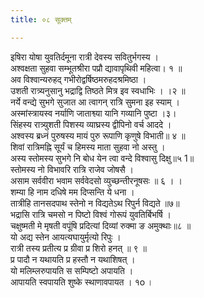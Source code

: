 ```yaml
---
title: ०८ सूक्तम्

---
```

इषिरा योषा युवतिर्दमूना रात्री देवस्य सवितुर्भगस्य ।  
अश्वक्षता सुहवा सम्भूतश्रीरा पप्रौ द्यावापृथिवी महित्वा। १ ॥  
अव विश्वान्यरुहद् गभीरोद्वर्षिष्ठमरुहदश्रमिष्ठा ।  
उशती रात्र्यनुसानु भद्राद्वि तिष्ठते मित्र इव स्वधाभिः । ।२ ॥  
नर्ये वन्द्ये सुभगे सुजात आ त्वागन् रात्रि सुमना इह स्याम् ।  
अस्मांस्त्रायस्व नर्याणि जाताश्व्या यानि गव्यानि पुष्टा ।३।  
सिंहस्य रात्र्युशती पिशस्य व्याघ्रस्य द्वीपिनो वर्च आददे ।  
अश्वस्य ब्रध्नं पुरुषस्य मायं पुरु रूपाणि कृणुषे विभाती॥ ४ ॥  
शिवां रात्रिमह्नि सूर्यं च हिमस्य माता सुहवा नो अस्तु ।  
अस्य स्तोमस्य सुभगे नि बोध येन त्वा वन्दे विश्वासु दिक्षु॥५ 1॥  
स्तोमस्य नो विभावरि रात्रि राजेव जोषसै ।  
असाम सर्ववीरा भवाम सर्ववेदसो व्युच्छन्तीरनूषसः ॥ ६ । ।  
शम्या हि नाम दधिषे मम दिप्सन्ति ये धना ।  
तात्रीहि तानसदपाथ स्तेनो न विद्यतेऽथ रिपुर्न विद्यते ॥७॥  
भद्रासि रात्रि चमसो न पिष्टो विश्वं गोरूपं युवतिर्बिभर्षि ।  
चक्षुष्मती मे मृषती वपूंषि प्रदित्यां दिव्यां रुक्मा ङ अमुक्थाः॥८ ॥  
यो अद्य स्तेन आयत्यघायुर्मृत्यो रिपुः ।  
रात्री तस्य प्रतीत्य प्र ग्रीवा प्र शिरो हनत् ॥ ९ ॥  
प्र पादौ न यथायति प्र हस्तौ न यथाशिषत् ।  
यो मलिम्लरुपायति स सम्पिष्टो अपायति ।  
आपायति स्वपायति शुष्के स्थाणावपायत । १o ।  
  